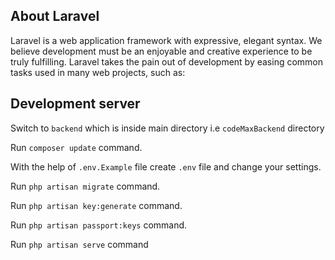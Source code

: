 ## About Laravel

Laravel is a web application framework with expressive, elegant syntax. We believe development must be an enjoyable and creative experience to be truly fulfilling. Laravel takes the pain out of development by easing common tasks used in many web projects, such as:

## Development server

Switch to `backend` which is inside main directory i.e `codeMaxBackend` directory

Run `composer update` command.

With the help of `.env.Example` file create `.env` file and change your settings.

Run `php artisan migrate` command.

Run `php artisan key:generate` command.

Run `php artisan passport:keys` command.

Run `php artisan serve` command
